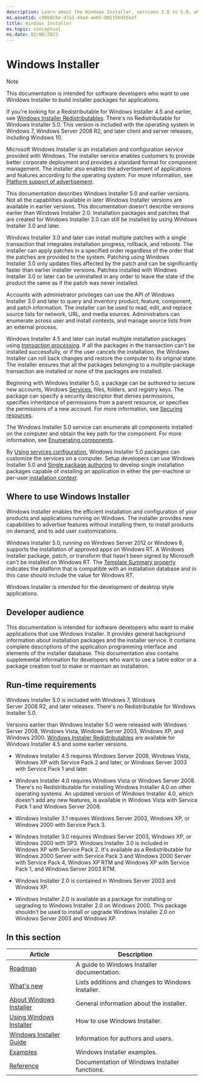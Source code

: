 ```yaml
---
description: Learn about the Windows Installer, versions 3.0 to 5.0, which is used to install applications or updates or services run on Windows. 
ms.assetid: c90b8cbe-d7a1-44ad-ae65-80115bd55e4f
title: Windows Installer
ms.topic: conceptual
ms.date: 02/08/2023
---
```


# Windows Installer

> [!NOTE]
> This documentation is intended for software developers who want to use Windows Installer to build installer packages for applications.
>
> If you're looking for a Redistributable for Windows Installer 4.5 and earlier, see [Windows Installer Redistributables](windows-installer-redistributables.md). There's no Redistributable for Windows Installer 5.0. This version is included with the operating system in Windows 7, Windows Server 2008 R2, and later client and server releases, including Windows 10.

Microsoft Windows Installer is an installation and configuration service provided with Windows. The installer service enables customers to provide better corporate deployment and provides a standard format for component management. The installer also enables the advertisement of applications and features according to the operating system. For more information, see [Platform support of advertisement](platform-support-of-advertisement.md).

This documentation describes Windows Installer 5.0 and earlier versions. Not all the capabilities available in later Windows Installer versions are available in earlier versions. This documentation doesn't describe versions earlier than Windows Installer 2.0. Installation packages and patches that are created for Windows Installer 2.0 can still be installed by using Windows Installer 3.0 and later.

Windows Installer 3.0 and later can install multiple patches with a single transaction that integrates installation progress, rollback, and reboots. The installer can apply patches in a specified order regardless of the order that the patches are provided to the system. Patching using Windows Installer 3.0 only updates files affected by the patch and can be significantly faster than earlier installer versions. Patches installed with Windows Installer 3.0 or later can be uninstalled in any order to leave the state of the product the same as if the patch was never installed.

Accounts with administrator privileges can use the API of Windows Installer 3.0 and later to query and inventory product, feature, component, and patch information. The installer can be used to read, edit, and replace source lists for network, URL, and media sources. Administrators can enumerate across user and install contexts, and manage source lists from an external process.

Windows Installer 4.5 and later can install multiple installation packages using [*transaction processing*](t-gly.md). If all the packages in the transaction can't be installed successfully, or if the user cancels the installation, the Windows Installer can roll back changes and restore the computer to its original state. The installer ensures that all the packages belonging to a multiple-package transaction are installed or none of the packages are installed.

Beginning with Windows Installer 5.0, a package can be authored to secure new accounts, Windows [Services](../services/services.md), files, folders, and registry keys. The package can specify a security descriptor that denies permissions, specifies inheritance of permissions from a parent resource, or specifies the permissions of a new account. For more information, see [Securing resources](securing-resources-.md).

The Windows Installer 5.0 service can enumerate all components installed on the computer and obtain the key path for the component. For more information, see [Enumerating components](enumerating-components-.md).

By [Using services configuration](using-services-configuration.md), Windows Installer 5.0 packages can customize the services on a computer. Setup developers can use Windows Installer 5.0 and [Single package authoring](single-package-authoring.md) to develop single installation packages capable of installing an application in either the per-machine or per-user [installation context](installation-context.md).

## Where to use Windows Installer

Windows Installer enables the efficient installation and configuration of your products and applications running on Windows. The installer provides new capabilities to advertise features without installing them, to install products on demand, and to add user customizations.

Windows Installer 5.0, running on Windows Server 2012 or Windows 8, supports the installation of approved apps on Windows RT. A Windows Installer package, patch, or transform that hasn't been signed by Microsoft can't be installed on Windows RT. The [Template Summary property](template-summary.md) indicates the platform that is compatible with an installation database and in this case should include the value for Windows RT.

Windows Installer is intended for the development of desktop style applications.

## Developer audience

This documentation is intended for software developers who want to make applications that use Windows Installer. It provides general background information about installation packages and the installer service. It contains complete descriptions of the application programming interface and elements of the installer database. This documentation also contains supplemental information for developers who want to use a table editor or a package creation tool to make or maintain an installation.

## Run-time requirements

Windows Installer 5.0 is included with Windows 7, Windows Server 2008 R2, and later releases. There's no Redistributable for Windows Installer 5.0.

Versions earlier than Windows Installer 5.0 were released with Windows Server 2008, Windows Vista, Windows Server 2003, Windows XP, and Windows 2000. [Windows Installer Redistributables](windows-installer-redistributables.md) are available for Windows Installer 4.5 and some earlier versions.

* Windows Installer 4.5 requires Windows Server 2008, Windows Vista, Windows XP with Service Pack 2 and later, or Windows Server 2003 with Service Pack 1 and later.

* Windows Installer 4.0 requires Windows Vista or Windows Server 2008. There's no Redistributable for installing Windows Installer 4.0 on other operating systems. An updated version of Windows Installer 4.0, which doesn't add any new features, is available in Windows Vista with Service Pack 1 and Windows Server 2008.

* Windows Installer 3.1 requires Windows Server 2003, Windows XP, or Windows 2000 with Service Pack 3.

* Windows Installer 3.0 requires Windows Server 2003, Windows XP, or Windows 2000 with SP3. Windows Installer 3.0 is included in Windows XP with Service Pack 2. It's available as a Redistributable for Windows 2000 Server with Service Pack 3 and Windows 2000 Server with Service Pack 4, Windows XP RTM and Windows XP with Service Pack 1, and Windows Server 2003 RTM.

* Windows Installer 2.0 is contained in Windows Server 2003 and Windows XP.

* Windows Installer 2.0 is available as a package for installing or upgrading to Windows Installer 2.0 on Windows 2000. This package shouldn't be used to install or upgrade Windows Installer 2.0 on Windows Server 2003 and Windows XP.

## In this section

| Article                | Description                                                  |
|----------------------|--------------------------------------------------------------|
| [Roadmap](roadmap-to-windows-installer-documentation.md) | A guide to Windows Installer documentation. |
| [What's new](what-s-new-in-windows-installer.md) | Lists additions and changes to Windows Installer. |
| [About Windows Installer](about-windows-installer.md) | General information about the installer. |
| [Using Windows Installer](using-windows-installer.md) | How to use Windows Installer. |
| [Windows Installer Guide](windows-installer-guide.md) | Information for authors and users. |
| [Examples](windows-installer-examples.md) | Windows Installer examples. |
| [Reference](windows-installer-reference.md) | Documentation of Windows Installer functions. |
